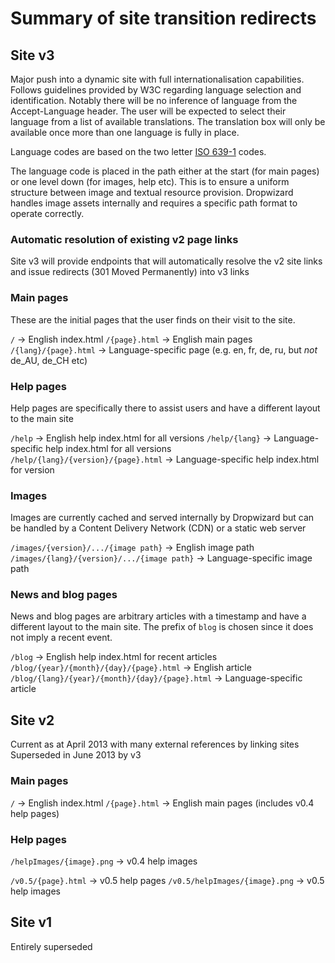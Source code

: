 # Summary of site transition redirects

## Site v3
Major push into a dynamic site with full internationalisation capabilities. Follows guidelines provided by W3C regarding language selection and identification.
Notably there will be no inference of language from the Accept-Language header. The user will be expected to select their language from a list of available
translations. The translation box will only be available once more than one language is fully in place.

Language codes are based on the two letter [ISO 639-1](http://en.wikipedia.org/wiki/List_of_ISO_639-1_codes#Partial_ISO_639_table) codes.

The language code is placed in the path either at the start (for main pages) or one level down (for images, help etc). This is to ensure a uniform structure
between image and textual resource provision. Dropwizard handles image assets internally and requires a specific path format to operate correctly.

### Automatic resolution of existing v2 page links
Site v3 will provide endpoints that will automatically resolve the v2 site links and issue redirects (301 Moved Permanently) into v3 links

### Main pages

These are the initial pages that the user finds on their visit to the site.

`/` -> English index.html
`/{page}.html` -> English main pages
`/{lang}/{page}.html` -> Language-specific page (e.g. en, fr, de, ru, but *not* de_AU, de_CH etc)

### Help pages

Help pages are specifically there to assist users and have a different layout to the main site

`/help` -> English help index.html for all versions
`/help/{lang}` -> Language-specific help index.html for all versions
`/help/{lang}/{version}/{page}.html` -> Language-specific help index.html for version

### Images

Images are currently cached and served internally by Dropwizard but can be handled by a Content Delivery Network (CDN) or a static web server

`/images/{version}/.../{image path}` -> English image path
`/images/{lang}/{version}/.../{image path}` -> Language-specific image path

### News and blog pages

News and blog pages are arbitrary articles with a timestamp and have a different layout to the main site. The prefix
of `blog` is chosen since it does not imply a recent event.

`/blog` -> English help index.html for recent articles
`/blog/{year}/{month}/{day}/{page}.html` -> English article
`/blog/{lang}/{year}/{month}/{day}/{page}.html` -> Language-specific article

## Site v2
Current as at April 2013 with many external references by linking sites
Superseded in June 2013 by v3

### Main pages
`/` -> English index.html
`/{page}.html` -> English main pages (includes v0.4 help pages)

### Help pages

`/helpImages/{image}.png` -> v0.4 help images

`/v0.5/{page}.html` -> v0.5 help pages
`/v0.5/helpImages/{image}.png` -> v0.5 help images

## Site v1
Entirely superseded


